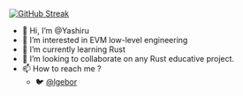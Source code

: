 [![GitHub Streak](https://streak-stats.demolab.com?user=Yashiru&theme=transparent&hide_border=true)](https://git.io/streak-stats)

- 👋 Hi, I’m @Yashiru
- 👀 I’m interested in EVM low-level engineering
- 🌱 I’m currently learning Rust
- 💞️ I’m looking to collaborate on any Rust educative project.
- 📫 How to reach me ?
    - 🐦 [@lgebor](https://twitter.com/lgebor)
